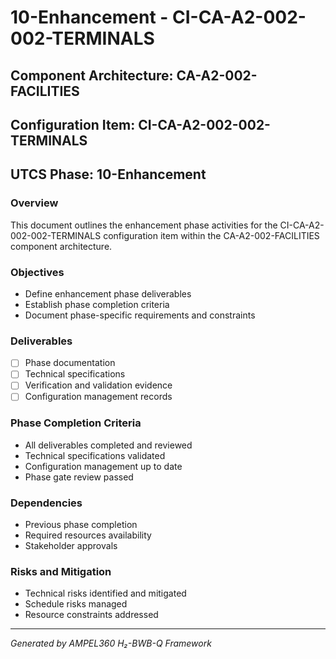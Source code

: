 # 10-Enhancement - CI-CA-A2-002-002-TERMINALS

## Component Architecture: CA-A2-002-FACILITIES
## Configuration Item: CI-CA-A2-002-002-TERMINALS
## UTCS Phase: 10-Enhancement

### Overview
This document outlines the enhancement phase activities for the CI-CA-A2-002-002-TERMINALS configuration item within the CA-A2-002-FACILITIES component architecture.

### Objectives
- Define enhancement phase deliverables
- Establish phase completion criteria
- Document phase-specific requirements and constraints

### Deliverables
- [ ] Phase documentation
- [ ] Technical specifications
- [ ] Verification and validation evidence
- [ ] Configuration management records

### Phase Completion Criteria
- All deliverables completed and reviewed
- Technical specifications validated
- Configuration management up to date
- Phase gate review passed

### Dependencies
- Previous phase completion
- Required resources availability
- Stakeholder approvals

### Risks and Mitigation
- Technical risks identified and mitigated
- Schedule risks managed
- Resource constraints addressed

---
*Generated by AMPEL360 H₂-BWB-Q Framework*
